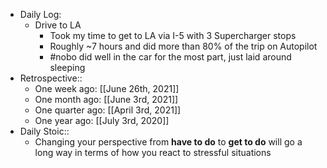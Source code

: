 - Daily Log:
    - Drive to LA
        - Took my time to get to LA via I-5 with 3 Supercharger stops
        - Roughly ~7 hours and did more than 80% of the trip on Autopilot
        - #nobo did well in the car for the most part, just laid around sleeping
- Retrospective::
    - One week ago: [[June 26th, 2021]]
    - One month ago: [[June 3rd, 2021]]
    - One quarter ago: [[April 3rd, 2021]]
    - One year ago: [[July 3rd, 2020]]
- Daily Stoic::
    - Changing your perspective from __have to do__ to __get to do__ will go a long way in terms of how you react to stressful situations
